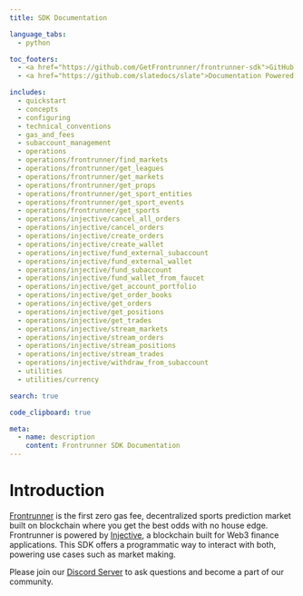```yaml
---
title: SDK Documentation

language_tabs:
  - python

toc_footers:
  - <a href="https://github.com/GetFrontrunner/frontrunner-sdk">GitHub GetFrontrunner/frontrunner-sdk</a>
  - <a href="https://github.com/slatedocs/slate">Documentation Powered by Slate</a>

includes:
  - quickstart
  - concepts
  - configuring
  - technical_conventions
  - gas_and_fees
  - subaccount_management
  - operations
  - operations/frontrunner/find_markets
  - operations/frontrunner/get_leagues
  - operations/frontrunner/get_markets
  - operations/frontrunner/get_props
  - operations/frontrunner/get_sport_entities
  - operations/frontrunner/get_sport_events
  - operations/frontrunner/get_sports
  - operations/injective/cancel_all_orders
  - operations/injective/cancel_orders
  - operations/injective/create_orders
  - operations/injective/create_wallet
  - operations/injective/fund_external_subaccount
  - operations/injective/fund_external_wallet
  - operations/injective/fund_subaccount
  - operations/injective/fund_wallet_from_faucet
  - operations/injective/get_account_portfolio
  - operations/injective/get_order_books
  - operations/injective/get_orders
  - operations/injective/get_positions
  - operations/injective/get_trades
  - operations/injective/stream_markets
  - operations/injective/stream_orders
  - operations/injective/stream_positions
  - operations/injective/stream_trades
  - operations/injective/withdraw_from_subaccount
  - utilities
  - utilities/currency

search: true

code_clipboard: true

meta:
  - name: description
    content: Frontrunner SDK Documentation
---
```


# Introduction

[Frontrunner][frontrunner] is the first zero gas fee, decentralized sports prediction market built on blockchain where you get the best odds with no house edge. Frontrunner is powered by [Injective][injective], a blockchain built for Web3 finance applications. This SDK offers a programmatic way to interact with both, powering use cases such as market making.

[frontrunner]: https://www.getfrontrunner.com/
[injective]: https://injective.com/

Please join our [Discord Server](https://discord.gg/Jaa7VveU4d) to ask questions and become a part of our community.
